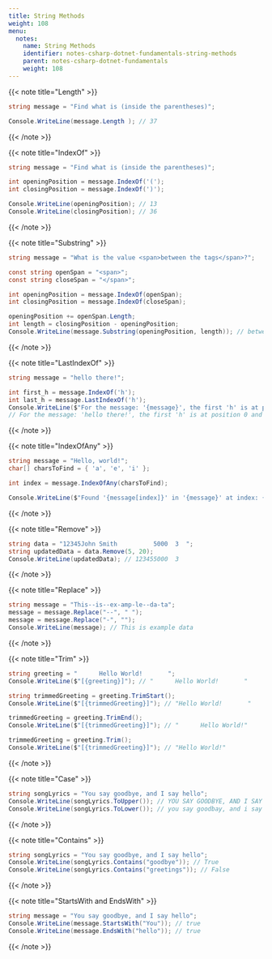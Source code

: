 ```yaml
---
title: String Methods
weight: 108
menu:
  notes:
    name: String Methods
    identifier: notes-csharp-dotnet-fundamentals-string-methods
    parent: notes-csharp-dotnet-fundamentals
    weight: 108
---
```


<!-- Length -->

{{< note title="Length" >}}
```csharp
string message = "Find what is (inside the parentheses)";

Console.WriteLine(message.Length ); // 37
```
{{< /note >}}

<!-- IndexOf -->

{{< note title="IndexOf" >}}
```csharp
string message = "Find what is (inside the parentheses)";

int openingPosition = message.IndexOf('(');
int closingPosition = message.IndexOf(')');

Console.WriteLine(openingPosition); // 13
Console.WriteLine(closingPosition); // 36
```
{{< /note >}}

<!-- Substring -->

{{< note title="Substring" >}}
```csharp
string message = "What is the value <span>between the tags</span>?";

const string openSpan = "<span>";
const string closeSpan = "</span>";

int openingPosition = message.IndexOf(openSpan);
int closingPosition = message.IndexOf(closeSpan);

openingPosition += openSpan.Length;
int length = closingPosition - openingPosition;
Console.WriteLine(message.Substring(openingPosition, length)); // between the tags
```
{{< /note >}}

<!-- LastIndexOf -->

{{< note title="LastIndexOf" >}}
```csharp
string message = "hello there!";

int first_h = message.IndexOf('h');
int last_h = message.LastIndexOf('h');
Console.WriteLine($"For the message: '{message}', the first 'h' is at position {first_h} and the last 'h' is at position {last_h}."); 
// For the message: 'hello there!', the first 'h' is at position 0 and the last 'h' is at position 7.
```
{{< /note >}}

<!-- IndexOfAny -->

{{< note title="IndexOfAny" >}}
```csharp
string message = "Hello, world!";
char[] charsToFind = { 'a', 'e', 'i' };

int index = message.IndexOfAny(charsToFind);

Console.WriteLine($"Found '{message[index]}' in '{message}' at index: {index}."); // Found 'e' in 'Hello, world!' at index: 1.
```
{{< /note >}}

<!-- Remove -->

{{< note title="Remove" >}}
```csharp
string data = "12345John Smith          5000  3  ";
string updatedData = data.Remove(5, 20);
Console.WriteLine(updatedData); // 123455000  3  
```
{{< /note >}}

<!-- Replace -->

{{< note title="Replace" >}}
```csharp
string message = "This--is--ex-amp-le--da-ta";
message = message.Replace("--", " ");
message = message.Replace("-", "");
Console.WriteLine(message); // This is example data
```
{{< /note >}}

<!-- Trim -->

{{< note title="Trim" >}}
```csharp
string greeting = "      Hello World!       ";
Console.WriteLine($"[{greeting}]"); // "      Hello World!       "

string trimmedGreeting = greeting.TrimStart();
Console.WriteLine($"[{trimmedGreeting}]"); // "Hello World!       "

trimmedGreeting = greeting.TrimEnd();
Console.WriteLine($"[{trimmedGreeting}]"); // "      Hello World!"

trimmedGreeting = greeting.Trim();
Console.WriteLine($"[{trimmedGreeting}]"); // "Hello World!"
```
{{< /note >}}

<!-- Case -->

{{< note title="Case" >}}
```csharp
string songLyrics = "You say goodbye, and I say hello";
Console.WriteLine(songLyrics.ToUpper()); // YOU SAY GOODBYE, AND I SAY HELLO
Console.WriteLine(songLyrics.ToLower()); // you say goodbay, and i say hello
```
{{< /note >}}


<!-- Searching -->


<!-- Contains -->

{{< note title="Contains" >}}
```csharp
string songLyrics = "You say goodbye, and I say hello";
Console.WriteLine(songLyrics.Contains("goodbye")); // True
Console.WriteLine(songLyrics.Contains("greetings")); // False
```
{{< /note >}}

<!-- StartsWith and EndsWith -->

{{< note title="StartsWith and EndsWith" >}}
```csharp
string message = "You say goodbye, and I say hello";
Console.WriteLine(message.StartsWith("You")); // true
Console.WriteLine(message.EndsWith("hello")); // true
```
{{< /note >}}